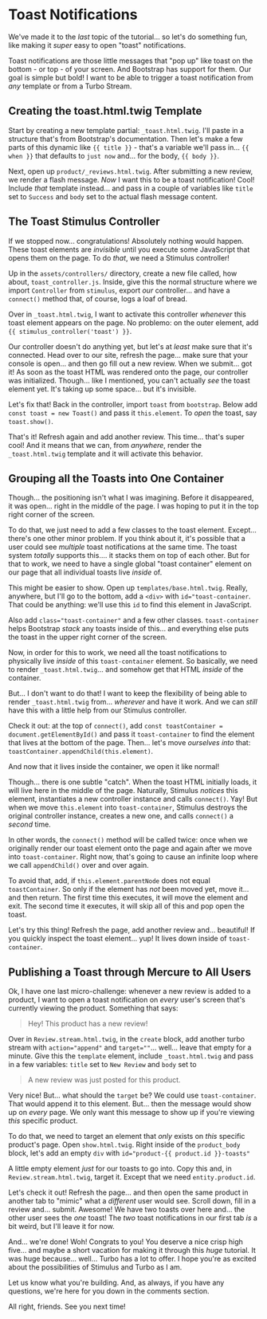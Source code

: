 # Toast Notifications

We've made it to the *last* topic of the tutorial... so let's do something fun,
like making it *super* easy to open "toast" notifications.

Toast notifications are those little messages that "pop up" like toast on the
bottom - or top - of your screen. And Bootstrap has support for them. Our goal is
simple but bold! I want to be able to trigger a toast notification from *any*
template or from a Turbo Stream.

## Creating the toast.html.twig Template

Start by creating a new template partial: `_toast.html.twig`. I'll paste in
a structure that's from Bootstrap's documentation. Then let's make a few parts of
this dynamic like `{{ title }}` - that's a variable we'll pass in... `{{ when }}`
that defaults to `just now` and... for the body, `{{ body }}`.

Next, open up `product/_reviews.html.twig`. After submitting a new review, we render
a flash message. *Now* I want this to be a toast notification! Cool! Include
*that* template instead... and pass in a couple of variables like `title` set to
`Success` and `body` set to the actual flash message content.

## The Toast Stimulus Controller

If we stopped now... congratulations! Absolutely nothing would happen. These toast
elements are *invisible* until you execute some JavaScript that opens them on the
page. To do *that*, we need a Stimulus controller!

Up in the `assets/controllers/` directory, create a new file called, how about,
`toast_controller.js`. Inside, give this the normal structure where we import
`Controller` from `stimulus`, export *our* controller... and have a `connect()`
method that, of course, logs a loaf of bread.

Over in `_toast.html.twig`, I want to activate this controller *whenever* this toast
element appears on the page. No problemo: on the outer element, add
`{{ stimulus_controller('toast') }}`.

Our controller doesn't do anything yet, but let's at *least* make sure that
it's connected. Head over to our site, refresh the page... make sure that your
console is open... and then go fill out a new review. When we submit... got it!
As soon as the toast HTML was rendered onto the page, our controller
was initialized. Though... like I mentioned, you can't actually *see* the toast
element yet. It's taking up some space... but it's invisible.

Let's fix that! Back in the controller, import `toast` from `bootstrap`. Below
add `const toast = new Toast()` and pass it `this.element`. To *open* the toast,
say `toast.show()`.

That's it! Refresh again and add another review. This time... that's super
cool! And it means that we can, from *anywhere*, render the `_toast.html.twig`
template and it will activate this behavior.

## Grouping all the Toasts into One Container

Though... the positioning isn't what I was imagining. Before it disappeared, it
was open... right in the middle of the page. I was hoping to put it in the
top right corner of the screen.

To do that, we just need to add a few classes to the toast element. Except...
there's one other minor problem. If you think about it, it's possible that a user
could see *multiple* toast notifications at the same time. The toast system
*totally* supports this.... it stacks them on top of each other. But for that
to work, we need to have a single global "toast container" element on our page
that all individual toasts live *inside* of.

This might be easier to show. Open up `templates/base.html.twig`. Really, anywhere,
but I'll go to the bottom, add a `<div>` with `id="toast-container`. That
could be anything: we'll use this `id` to find this element in JavaScript.

Also add `class="toast-container"` and a few other classes. `toast-container`
helps Bootstrap *stack* any toasts inside of this... and everything else
puts the toast in the upper right corner of the screen.

Now, in order for this to work, we need all the toast notifications to physically
live *inside* of this `toast-container` element. So basically, we need to render
`_toast.html.twig`... and somehow get that HTML *inside* of the container.

But... I don't want to do that! I want to keep the flexibility of being able to
render `_toast.html.twig` from... *wherever* and have it work. And we can *still*
have this with a little help from our Stimulus controller.

Check it out: at the top of `connect()`, add `const toastContainer = `
`document.getElementById()` and pass it `toast-container` to find the element
that lives at the bottom of the page. Then... let's move *ourselves* *into*
that: `toastContainer.appendChild(this.element)`.

And now that it lives inside the container, we open it like normal!

Though... there is one subtle "catch". When the toast HTML initially loads, it
will live here in the middle of the page. Naturally, Stimulus *notices* this
element, instantiates a new controller instance and calls `connect()`. Yay!
But when we move `this.element` into `toast-container`, Stimulus destroys
the original controller instance, creates a new one, and calls `connect()`
a *second* time.

In other words, the `connect()` method will be called twice: once when we originally
render our toast element onto the page and again after we move into
`toast-container`. Right now, that's going to cause an infinite loop where we
call `appendChild()` over and over again.

To avoid that, add, if `this.element.parentNode` does not equal `toastContainer`.
So only if the element has *not* been moved yet, move it... and then return.
The first time this executes, it will move the element and exit. The second time
it executes, it will skip all of this and pop open the toast.

Let's try this thing! Refresh the page, add another review and... beautiful! If you
quickly inspect the toast element... yup! It lives down inside of `toast-container`.

## Publishing a Toast through Mercure to All Users

Ok, I have one last micro-challenge: whenever a new review is added to a product,
I want to open a toast notification on *every* user's screen that's currently
viewing the product. Something that says:

> Hey! This product has a new review!

Over in `Review.stream.html.twig`, in the `create` block, add another turbo stream
with `action="append"` and `target=""`... well... leave that empty for a minute.
Give this the `template` element, include `_toast.html.twig` and pass in a few
variables: `title` set to `New Review` and `body` set to

> A new review was just posted for this product.

Very nice! But... what should the `target` be? We could use `toast-container`.
That would append it to this element. But... then the message would show up on *every*
page. We only want this message to show up if you're viewing *this* specific product.

To do that, we need to target an element that *only* exists on *this* specific
product's page. Open `show.html.twig`. Right inside of the `product_body` block,
let's add an empty `div` with `id="product-{{ product.id }}-toasts"`

A little empty element *just* for our toasts to go into. Copy this and, in
`Review.stream.html.twig`, target it. Except that we need `entity.product.id`.

Let's check it out! Refresh the page... and then open the same product in another
tab to "mimic" what a *different* user would see. Scroll down, fill in a review
and... submit. Awesome! We have two toasts over here and... the other user sees
the *one* toast! The *two* toast notifications in our first tab *is* a bit weird,
but I'll leave it for now.

And... we're done! Woh! Congrats to you! You deserve a nice crisp high five... and
maybe a short vacation for making it through this *huge* tutorial. It was huge
because... well... Turbo has a lot to offer. I hope you're as excited about the
possibilities of Stimulus and Turbo as I am.

Let us know what you're building. And, as always, if you have any questions, we're
here for you down in the comments section.

All right, friends. See you next time!
